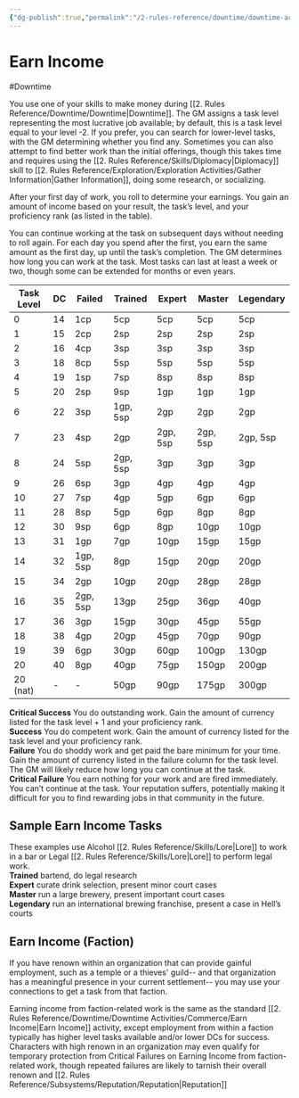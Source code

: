 ```yaml
---
{"dg-publish":true,"permalink":"/2-rules-reference/downtime/downtime-activities/commerce/earn-income/","noteIcon":""}
---
```


# Earn Income
#Downtime 

You use one of your skills to make money during [[2. Rules Reference/Downtime/Downtime\|Downtime]]. The GM assigns a task level representing the most lucrative job available; by default, this is a task level equal to your level -2. If you prefer, you can search for lower-level tasks, with the GM determining whether you find any. Sometimes you can also attempt to find better work than the initial offerings, though this takes time and requires using the [[2. Rules Reference/Skills/Diplomacy\|Diplomacy]] skill to [[2. Rules Reference/Exploration/Exploration Activities/Gather Information\|Gather Information]], doing some research, or socializing.

After your first day of work, you roll to determine your earnings. You gain an amount of income based on your result, the task’s level, and your proficiency rank (as listed in the table).

You can continue working at the task on subsequent days without needing to roll again. For each day you spend after the first, you earn the same amount as the first day, up until the task’s completion. The GM determines how long you can work at the task. Most tasks can last at least a week or two, though some can be extended for months or even years.

| Task Level | DC  | Failed   | Trained  | Expert   | Master   | Legendary |
| ---------- | --- | -------- | -------- | -------- | -------- | --------- |
| 0          | 14  | 1cp      | 5cp      | 5cp      | 5cp      | 5cp       |
| 1          | 15  | 2cp      | 2sp      | 2sp      | 2sp      | 2sp       |
| 2          | 16  | 4cp      | 3sp      | 3sp      | 3sp      | 3sp       |
| 3          | 18  | 8cp      | 5sp      | 5sp      | 5sp      | 5sp       |
| 4          | 19  | 1sp      | 7sp      | 8sp      | 8sp      | 8sp       |
| 5          | 20  | 2sp      | 9sp      | 1gp      | 1gp      | 1gp       |
| 6          | 22  | 3sp      | 1gp, 5sp | 2gp      | 2gp      | 2gp       |
| 7          | 23  | 4sp      | 2gp      | 2gp, 5sp | 2gp, 5sp | 2gp, 5sp  |
| 8          | 24  | 5sp      | 2gp, 5sp | 3gp      | 3gp      | 3gp       |
| 9          | 26  | 6sp      | 3gp      | 4gp      | 4gp      | 4gp       |
| 10         | 27  | 7sp      | 4gp      | 5gp      | 6gp      | 6gp       |
| 11         | 28  | 8sp      | 5gp      | 6gp      | 8gp      | 8gp       |
| 12         | 30  | 9sp      | 6gp      | 8gp      | 10gp     | 10gp      |
| 13         | 31  | 1gp      | 7gp      | 10gp     | 15gp     | 15gp      |
| 14         | 32  | 1gp, 5sp | 8gp      | 15gp     | 20gp     | 20gp      |
| 15         | 34  | 2gp      | 10gp     | 20gp     | 28gp     | 28gp      |
| 16         | 35  | 2gp, 5sp | 13gp     | 25gp     | 36gp     | 40gp      |
| 17         | 36  | 3gp      | 15gp     | 30gp     | 45gp     | 55gp      |
| 18         | 38  | 4gp      | 20gp     | 45gp     | 70gp     | 90gp      |
| 19         | 39  | 6gp      | 30gp     | 60gp     | 100gp    | 130gp     |
| 20         | 40  | 8gp      | 40gp     | 75gp     | 150gp    | 200gp     |
| 20 (nat)   | -   | -        | 50gp     | 90gp     | 175gp    | 300gp     |

**Critical Success** You do outstanding work. Gain the amount of currency listed for the task level + 1 and your proficiency rank.  
**Success** You do competent work. Gain the amount of currency listed for the task level and your proficiency rank.  
**Failure** You do shoddy work and get paid the bare minimum for your time. Gain the amount of currency listed in the failure column for the task level. The GM will likely reduce how long you can continue at the task.  
**Critical Failure** You earn nothing for your work and are fired immediately. You can’t continue at the task. Your reputation suffers, potentially making it difficult for you to find rewarding jobs in that community in the future.

## Sample Earn Income Tasks

These examples use Alcohol [[2. Rules Reference/Skills/Lore\|Lore]] to work in a bar or Legal [[2. Rules Reference/Skills/Lore\|Lore]] to perform legal work.  
**Trained** bartend, do legal research  
**Expert** curate drink selection, present minor court cases  
**Master** run a large brewery, present important court cases  
**Legendary** run an international brewing franchise, present a case in Hell’s courts

## Earn Income (Faction)

If you have renown within an organization that can provide gainful employment, such as a temple or a thieves' guild-- and that organization has a meaningful presence in your current settlement-- you may use your connections to get a task from that faction. 

Earning income from faction-related work is the same as the standard [[2. Rules Reference/Downtime/Downtime Activities/Commerce/Earn Income\|Earn Income]] activity, except employment from within a faction typically has higher level tasks available and/or lower DCs for success. Characters with high renown in an organization may even qualify for temporary protection from Critical Failures on Earning Income from faction-related work, though repeated failures are likely to tarnish their overall renown and [[2. Rules Reference/Subsystems/Reputation/Reputation\|Reputation]]  
